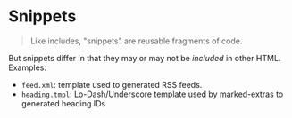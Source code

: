 # Snippets

> Like includes, "snippets" are reusable fragments of code.

But snippets differ in that they may or may not be _included_ in other HTML. Examples:

* `feed.xml`: template used to generated RSS feeds.
* `heading.tmpl`: Lo-Dash/Underscore template used by [marked-extras](https://github.com/assemble/marked-extras) to generated heading IDs

